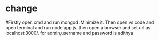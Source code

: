 # change
#Firstly open cmd and run mongod .Minimize it.
Then open vs code and open terminal and run node app.js.
then open a browser and set url as localhost:3000/.
for admin,username and password is adithya
